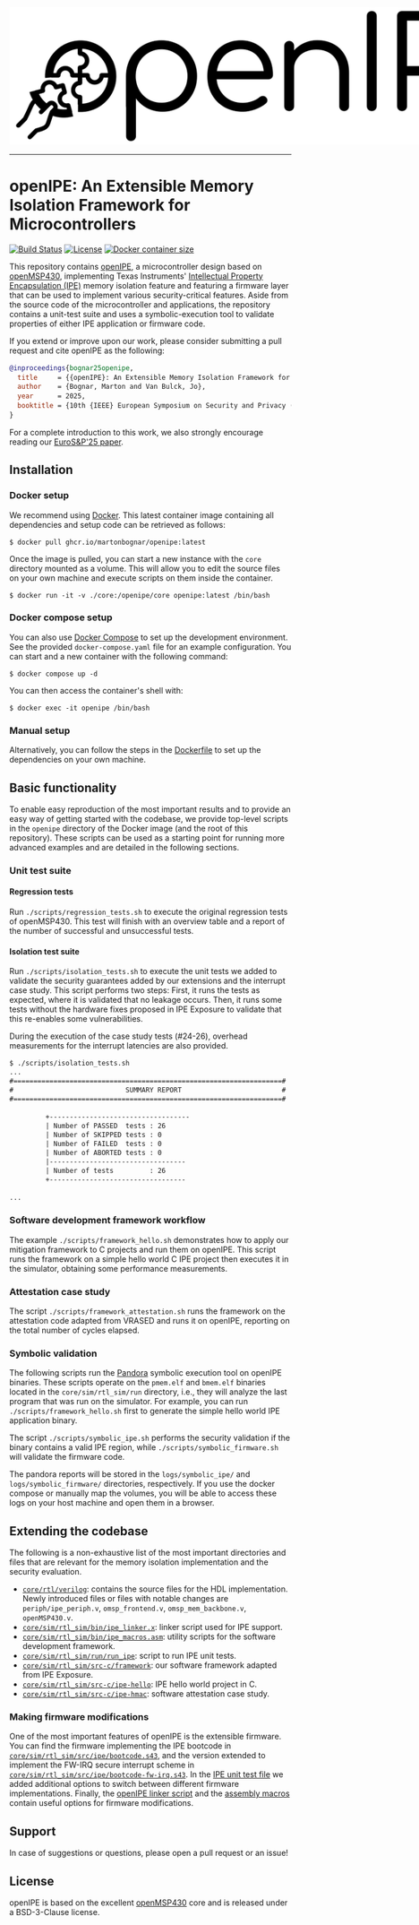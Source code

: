 <center>
<img src='doc/logo.png' style='max-height: 15vh; max-width: 100vw'>
</center>

---

# openIPE: An Extensible Memory Isolation Framework for Microcontrollers
[![Build Status](https://github.com/martonbognar/openipe/actions/workflows/ci.yaml/badge.svg)](https://github.com/martonbognar/openipe/actions/workflows/ci.yaml)
 [![License](https://img.shields.io/badge/License-BSD_3--Clause-blue.svg)](https://opensource.org/licenses/BSD-3-Clause)
 [![Docker container size](https://ghcr-badge.egpl.dev/martonbognar/openipe/size?color=%2344cc11&tag=latest&label=Docker+container+size)](https://ghcr.io/martonbognar/openipe)

This repository contains [openIPE](https://mici.hu/papers/bognar25openipe.pdf), a microcontroller design based on [openMSP430](https://github.com/olgirard/openmsp430), implementing Texas Instruments' [Intellectual Property Encapsulation (IPE)](https://www.ti.com/lit/an/slaa685/slaa685.pdf#page=9) memory isolation feature and featuring a firmware layer that can be used to implement various security-critical features.
Aside from the source code of the microcontroller and applications, the repository contains a unit-test suite and uses a symbolic-execution tool to validate properties of either IPE application or firmware code.

If you extend or improve upon our work, please consider submitting a pull request and cite openIPE as the following:

```bibtex
@inproceedings{bognar25openipe,
  title     = {{openIPE}: An Extensible Memory Isolation Framework for Microcontrollers},
  author    = {Bognar, Marton and Van Bulck, Jo},
  year      = 2025,
  booktitle = {10th {IEEE} European Symposium on Security and Privacy (EuroS{\&}P)},
}
```

For a complete introduction to this work, we also strongly encourage reading our [EuroS&P'25 paper](https://mici.hu/papers/bognar25openipe.pdf).

## Installation

### Docker setup
We recommend using [Docker](https://www.docker.com/).
This latest container image containing all dependencies and setup code can be retrieved as follows:

```
$ docker pull ghcr.io/martonbognar/openipe:latest
```

Once the image is pulled, you can start a new instance with the `core` directory mounted as a volume.
This will allow you to edit the source files on your own machine and execute scripts on them inside the container.

```shell
$ docker run -it -v ./core:/openipe/core openipe:latest /bin/bash

```
### Docker compose setup
You can also use [Docker Compose](https://docs.docker.com/compose/) to set up the development environment.
See the provided `docker-compose.yaml` file for an example configuration.
You can start and a new container with the following command:
```shell
$ docker compose up -d
```
You can then access the container's shell with:
```shell
$ docker exec -it openipe /bin/bash
```

### Manual setup
Alternatively, you can follow the steps in the [Dockerfile](Dockerfile) to set up the dependencies on your own machine.

## Basic functionality

To enable easy reproduction of the most important results and to provide an easy way of getting started with the codebase, we provide top-level scripts in the `openipe` directory of the Docker image (and the root of this repository).
These scripts can be used as a starting point for running more advanced examples and are detailed in the following sections.

### Unit test suite

#### Regression tests

Run `./scripts/regression_tests.sh` to execute the original regression tests of openMSP430.
This test will finish with an overview table and a report of the number of successful and unsuccessful tests.

#### Isolation test suite

Run `./scripts/isolation_tests.sh` to execute the unit tests we added to validate the security guarantees added by our extensions and the interrupt case study.
This script performs two steps:
First, it runs the tests as expected, where it is validated that no leakage occurs.
Then, it runs some tests without the hardware fixes proposed in IPE Exposure to validate that this re-enables some vulnerabilities.

During the execution of the case study tests (#24-26), overhead measurements for the interrupt latencies are also provided.


```shell
$ ./scripts/isolation_tests.sh
...
#===================================================================#
#                            SUMMARY REPORT                         #
#===================================================================#

         +-----------------------------------
         | Number of PASSED  tests : 26
         | Number of SKIPPED tests : 0
         | Number of FAILED  tests : 0
         | Number of ABORTED tests : 0
         |----------------------------------
         | Number of tests         : 26
         +----------------------------------

...
```

### Software development framework workflow

The example `./scripts/framework_hello.sh` demonstrates how to apply our mitigation framework to C projects and run them on openIPE.
This script runs the framework on a simple hello world C IPE project then executes it in the simulator, obtaining some performance measurements.

### Attestation case study

The script `./scripts/framework_attestation.sh` runs the framework on the attestation code adapted from VRASED and runs it on openIPE, reporting on the total number of cycles elapsed.

### Symbolic validation

The following scripts run the [Pandora](https://github.com/pandora-tee/pandora) symbolic execution tool on openIPE binaries.
These scripts operate on the `pmem.elf` and `bmem.elf` binaries located in the `core/sim/rtl_sim/run` directory, i.e., they will analyze the last program that was run on the simulator.
For example, you can run `./scripts/framework_hello.sh` first to generate the simple hello world IPE application binary.

The script `./scripts/symbolic_ipe.sh` performs the security validation if the binary contains a valid IPE region, while `./scripts/symbolic_firmware.sh` will validate the firmware code.

The pandora reports will be stored in the `logs/symbolic_ipe/` and `logs/symbolic_firmware/` directories, respectively. If you use the docker compose or manually map the volumes, you will be able to access these logs on your host machine and open them in a browser.

## Extending the codebase

The following is a non-exhaustive list of the most important directories and files that are relevant for the memory isolation implementation and the security evaluation.

- [`core/rtl/verilog`](core/rtl/verilog): contains the source files for the HDL implementation. Newly introduced files or files with notable changes are `periph/ipe_periph.v`, `omsp_frontend.v`, `omsp_mem_backbone.v`, `openMSP430.v`.
- [`core/sim/rtl_sim/bin/ipe_linker.x`](core/sim/rtl_sim/bin/ipe_linker.x): linker script used for IPE support.
- [`core/sim/rtl_sim/bin/ipe_macros.asm`](core/sim/rtl_sim/bin/ipe_macros.asm): utility scripts for the software development framework.
- [`core/sim/rtl_sim/run/run_ipe`](core/sim/rtl_sim/run/run_ipe): script to run IPE unit tests.
- [`core/sim/rtl_sim/src-c/framework`](core/sim/rtl_sim/src-c/framework): our software framework adapted from IPE Exposure.
- [`core/sim/rtl_sim/src-c/ipe-hello`](core/sim/rtl_sim/src-c/ipe-hello): IPE hello world project in C.
- [`core/sim/rtl_sim/src-c/ipe-hmac`](core/sim/rtl_sim/src-c/ipe-hmac): software attestation case study.


### Making firmware modifications

One of the most important features of openIPE is the extensible firmware.
You can find the firmware implementing the IPE bootcode in [`core/sim/rtl_sim/src/ipe/bootcode.s43`](core/sim/rtl_sim/src/ipe/bootcode.s43), and the version extended to implement the FW-IRQ secure interrupt scheme in [`core/sim/rtl_sim/src/ipe/bootcode-fw-irq.s43`](core/sim/rtl_sim/src/ipe/bootcode-fw-irq.s43).
In the [IPE unit test file](core/sim/rtl_sim/run/run_ipe) we added additional options to switch between different firmware implementations.
Finally, the [openIPE linker script](core/sim/rtl_sim/bin/ipe_linker.x) and the [assembly macros](core/sim/rtl_sim/bin/ipe_macros.asm) contain useful options for firmware modifications.

## Support

In case of suggestions or questions, please open a pull request or an issue!

## License

openIPE is based on the excellent [openMSP430](https://github.com/olgirard/openmsp430) core and is released under a BSD-3-Clause license.
